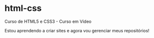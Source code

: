# html-css
 Curso de HTML5 e CSS3 - Curso em Vídeo


Estou aprendendo a criar sites e agora vou gerenciar meus repositórios!
